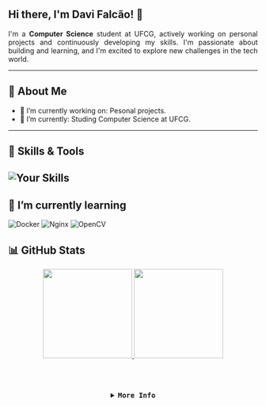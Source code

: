 ## Hi there, I'm Davi Falcão! 👋
<p align="justify">
I'm a <b>Computer Science</b> student at UFCG, actively working on personal projects and continuously developing my skills. I'm passionate about building and learning, and I'm excited to explore new challenges in the tech world.
</p>

---

## 🚀 About Me
- 🔭 I’m currently working on: Pesonal projects.
- 🌱 I’m currently: Studing Computer Science at UFCG.
---

## 🧠 Skills & Tools
![Your Skills](https://skillicons.dev/icons?i=java,python,git,github,linux&theme=light)
---

## 🌱 I’m currently learning
![Docker](https://img.shields.io/badge/docker-%230db7ed.svg?style=for-the-badge&logo=docker&logoColor=white)
![Nginx](https://img.shields.io/badge/nginx-%23009639.svg?style=for-the-badge&logo=nginx&logoColor=white)
![OpenCV](https://img.shields.io/badge/OpenCV-%235C3EE8.svg?style=for-the-badge&logo=opencv&logoColor=white)


## 📊 GitHub Stats
<div align="center">
  <!-- GitHub Stats -->
  <a href="https://github.com/anuraghazra/github-readme-stats">
    <img height="180em"  src="https://github-readme-stats.vercel.app/api?username=Davi-Falcao&theme=transparent&show_icons=true&rank_icon=github" />
    <img height="180em" src="https://github-readme-stats.vercel.app/api/top-langs/?username=Davi-Falcao&layout=compact&theme=transparent&exclude_repo=parktech,parktech-prolog&custom_title=Used%20languages&size_weight=0.1&count_weight=0.9&hide=Jupyter%20Notebook" />
  </a>
</div>

<br>

##

<br>

<details align="center">  
  <summary>
      <samp>
        <b>More Info</b>
      </samp>
  </summary>
  
  <br>

  ##

  <br>

  <div align="center">
    <samp>
        <b>
        Social:
        </b>
      </samp>
      <br>
      <br>

   <a href="https://www.linkedin.com/in/davi-falc%C3%A3o-989aa52a2/" target="_blank">
      <img  
        src="https://img.shields.io/badge/-LinkedIn-%230077B5?style=for-the-badge&logo=linkedin&  logoColor=white"
        style="transform: scale(2.0); margin-top: 10px;" 
      />
    </a>
    <a href="mailto:davifaf3106@gmail.com">
      <img 
        src="https://img.shields.io/badge/Gmail-D14836?style=for-the-badge&logo=gmail&logoColor=white"
      />
    </a>
  </div>

  <br>

</details>

##

<br>





